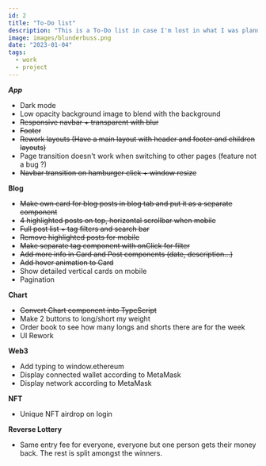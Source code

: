 ```yaml
---
id: 2
title: "To-Do list"
description: "This is a To-Do list in case I'm lost in what I was planning on doing before"
image: images/blunderbuss.png
date: "2023-01-04"
tags:
  - work
  - project
---
```


**_App_**

- Dark mode
- Low opacity background image to blend with the background
- ~~Responsive navbar + transparent with blur~~
- ~~Footer~~
- ~~Rework layouts (Have a main layout with header and footer and children layouts)~~
- Page transition doesn't work when switching to other pages (feature not a bug ?)
- ~~Navbar transition on hamburger click + window resize~~

**Blog**

- ~~Make own card for blog posts in blog tab and put it as a separate component~~
- ~~4 highlighted posts on top, horizontal scrollbar when mobile~~
- ~~Full post list + tag filters and search bar~~
- ~~Remove highlighted posts for mobile~~
- ~~Make separate tag component with onClick for filter~~
- ~~Add more info in Card and Post components (date, description...)~~
- ~~Add hover animation to Card~~
- Show detailed vertical cards on mobile
- Pagination

**Chart**

- ~~Convert Chart component into TypeScript~~
- Make 2 buttons to long/short my weight
- Order book to see how many longs and shorts there are for the week
- UI Rework

**Web3**

- Add typing to window.ethereum
- Display connected wallet according to MetaMask
- Display network according to MetaMask

**NFT**

- Unique NFT airdrop on login

**Reverse Lottery**

- Same entry fee for everyone, everyone but one person gets their money back. The rest is split amongst the winners.

